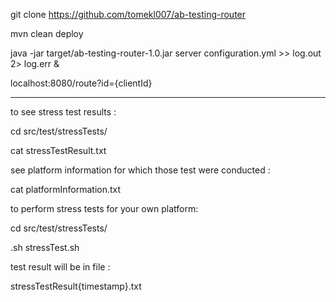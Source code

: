 git clone https://github.com/tomekl007/ab-testing-router 

mvn clean deploy


java -jar target/ab-testing-router-1.0.jar server configuration.yml >> log.out 2> log.err &


localhost:8080/route?id={clientId}

----------------------------------------------------------------

to see stress test results :

cd src/test/stressTests/

cat stressTestResult.txt

see platform information for which those test were conducted :

cat platformInformation.txt


to perform stress tests for your own platform:

cd src/test/stressTests/

.sh stressTest.sh

test result will be in file :

stressTestResult{timestamp}.txt

